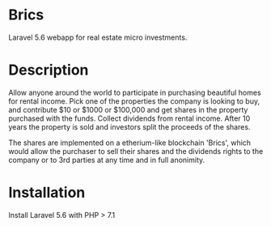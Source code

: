 # Brics

Laravel 5.6 webapp for real estate micro investments.

# Description

Allow anyone around the world to participate in purchasing beautiful homes for rental income. 
Pick one of the properties the company is looking to buy, and contribute $10 or $1000 or $100,000 and get shares 
in the property purchased with the funds. Collect dividends from rental income. 
After 10 years the property is sold and investors split the proceeds of the shares. 

The shares are implemented on a etherium-like blockchain 'Brics', which would allow the purchaser to sell their 
shares and the dividends rights to the company or to 3rd parties at any time and in full anonimity.

# Installation

Install Laravel 5.6 with PHP > 7.1

